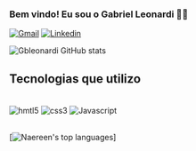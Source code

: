 ### Bem vindo!  Eu sou o Gabriel Leonardi 👋🏻


[![Gmail](https://img.shields.io/badge/Gmail-D14836?style=for-the-badge&logo=gmail&logoColor=white)](mailto:biel.leonari@gmail.com)
[![Linkedin](https://img.shields.io/badge/LinkedIn-0077B5?style=for-the-badge&logo=linkedin&logoColor=white)](https://www.linkedin.com/in/gabriel-leonardi-61556b144/)


![Gbleonardi GitHub stats](https://github-readme-stats.vercel.app/api?username=Gbleonardi&show_icons=true&theme=dark)

## Tecnologias que utilizo
<br>

<div style="display: inline_block">
 <img align="center" alt=hmtl5 src="https://img.shields.io/badge/HTML5-E34F26?style=for-the-badge&logo=html5&logoColor=white">
 <img align="center" alt=css3 src="https://img.shields.io/badge/CSS3-1572B6?style=for-the-badge&logo=css3&logoColor=white">
 <img align="center" alt=Javascript src="https://img.shields.io/badge/JavaScript-F7DF1E?style=for-the-badge&logo=javascript&logoColor=black"><br> <br>

 
 [![Naereen's top languages](https://github-readme-stats.vercel.app/api/top-langs/?username=Gbleonardi&theme=blue-green)]
 
  </div>
